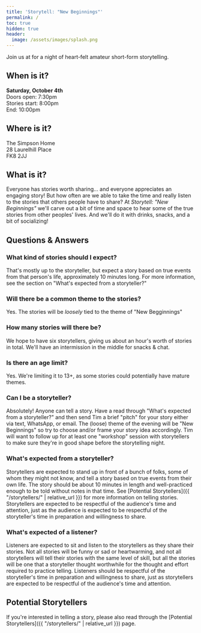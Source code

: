 ```yaml
---
title: 'Storytell: "New Beginnings"'
permalink: /
toc: true
hidden: true
header:
  image: /assets/images/splash.png
---
```


Join us at for a night of heart-felt amateur short-form storytelling.

## When is it?
**Saturday, October 4th**\
Doors open: 7:30pm\
Stories start: 8:00pm\
End: 10:00pm

## Where is it?
The Simpson Home\
28 Laurelhill Place\
FK8 2JJ

## What is it?
Everyone has stories worth sharing... and everyone appreciates an engaging story! But how often are we able to take the time and really listen to the stories that others people have to share?
At *Storytell: "New Beginnings"* we'll carve out a bit of time and space to hear some of the true stories from other peoples' lives. And we'll do it with drinks, snacks, and a bit of socializing!

## Questions & Answers

### What kind of stories should I expect?
That's mostly up to the storyteller, but expect a story based on true events from that person's life, approximately 10 minutes long. For more information, see the section on "What's expected from a storyteller?"

### Will there be a common theme to the stories?
Yes. The stories will be _loosely_ tied to the theme of "New Begginnings"

### How many stories will there be?
We hope to have six storytellers, giving us about an hour's worth of stories in total. We'll have an intermission in the middle for snacks & chat.

### Is there an age limit?
Yes. We're limiting it to 13+, as some stories could potentially have mature themes.

### Can I be a storyteller?
Absolutely! Anyone can tell a story. Have a read through "What's expected from a storyteller?" and then send Tim a brief "pitch" for your story either via text, WhatsApp, or email. The (loose) theme of the evening will be "New Beginnings" so try to choose and/or frame your story idea accordingly. Tim will want to follow up for at least one "workshop" session with storytellers to make sure they're in good shape before the storytelling night.

### What's expected from a storyteller?
Storytellers are expected to stand up in front of a bunch of folks, some of whom they might not know, and tell a story based on true events from their own life. The story should be about 10 minutes in length and well-practiced enough to be told without notes in that time. See [Potential Storytellers]({{ "/storytellers/" | relative_url }}) for more information on telling stories. Storytellers are expected to be respectful of the audience's time and attention, just as the audience is expected to be respectful of the storyteller's time in preparation and willingness to share.

### What's expected of a listener?
Listeners are expected to sit and listen to the storytellers as they share their stories. Not all stories will be funny or sad or heartwarming, and not all storytellers will tell their stories with the same level of skill, but all the stories will be one that a storyteller thought worthwhile for the thought and effort required to practice telling. Listeners should be respectful of the storyteller's time in preparation and willingness to share, just as storytellers are expected to be respectful of the audience's time and attention.

## Potential Storytellers
If you're interested in telling a story, please also read through the [Potential Storytellers]({{ "/storytellers/" | relative_url }}) page.
